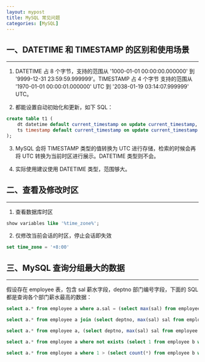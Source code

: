 ```yaml
---
layout: mypost
title: MySQL 常见问题
categories: [MySQL]
---
```


## 一、DATETIME 和 TIMESTAMP 的区别和使用场景
---
1. DATETIME 占 8 个字节，支持的范围从 '1000-01-01 00:00:00.000000' 到 '9999-12-31 23:59:59.999999'。TIMESTAMP 占 4 个字节
支持的范围从 '1970-01-01 00:00:01.000000' UTC 到 '2038-01-19 03:14:07.999999' UTC。  
   
2. 都能设置自动初始化和更新，如下 SQL：
```sql
create table t1 (
    dt datetime default current_timestamp on update current_timestamp,
    ts timestamp default current_timestamp on update current_timestamp
);
```

3. MySQL 会将 TIMESTAMP 类型的值转换为 UTC 进行存储，检索的时候会再将 UTC 转换为当前时区进行展示。DATETIME 类型则不会。
   
4. 实际使用建议使用 DATETIME 类型，范围够大。

## 二、查看及修改时区
---
1. 查看数据库时区
```sql
show variables like '%time_zone%';
```

2. 仅修改当前会话的时区，停止会话即失效
```sql
set time_zone = '+8:00'
```

## 三、MySQL 查询分组最大的数据
---
假设存在 employee 表，包含 sal 薪水字段，deptno 部门编号字段，下面的 SQL 都是查询各个部门薪水最高的数据：
```sql
select a.* from employee a where a.sal = (select max(sal) from employee where deptno = a.deptno);

select a.* from employee a join (select deptno, max(sal) sal from employee group by deptno) b on a.deptno = b.deptno and a.sal = b.sal;

select a.* from employee a, (select deptno, max(sal) sal from employee group by deptno) b where a.deptno = b.deptno and a.sal = b.sal;

select a.* from employee a where not exists (select 1 from employee b where a.deptno = b.deptno and b.sal > a.sal);

select a.* from employee a where 1 > (select count(*) from employee b where b.deptno = a.deptno and b.sal > a.sal);
```
